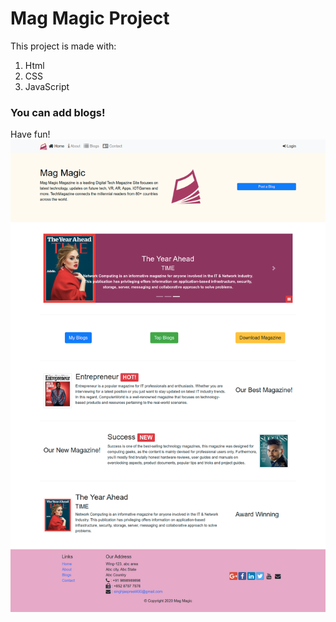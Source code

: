 # Mag Magic Project
This project is made with:
1. Html
2. CSS
3. JavaScript
### You can add blogs!
Have fun!
![Mag Magic](assets/magmagic.png)